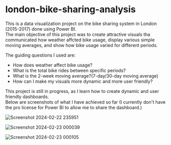 # london-bike-sharing-analysis
This is a data visualization project on the bike sharing system in London (2015-2017) done using Power BI.\
The main objective of this project was to create attractive visuals tha communicated how weather affcted bike usage, display various simple moving averages, and show how bike usage varied for different periods.
  
The guiding questions I used are:

  * How does weather affect bike usage?
  * What is the total bike rides between specific periods?
  * What is the 2-week moving average?(7-day/30-day moving average)
  * How can I make my visuals more dynamic and more user friendly?

This project is still in progress, as I learn how to create dynamic and user friendly dashboards.\
Below are screenshots of what I have achieved so far (I currently don't have the pro license for Power BI to allow me to share the dashboard.)


![Screenshot 2024-02-22 235951](https://github.com/see-3pO/london-bike-sharing-analysis/assets/97528799/804cc4a6-17d7-4dc9-b20d-6aa8fee7a62f)



![Screenshot 2024-02-23 000039](https://github.com/see-3pO/london-bike-sharing-analysis/assets/97528799/174d1583-5b45-4af8-94e6-a43b1294d0a1)

![Screenshot 2024-02-23 000105](https://github.com/see-3pO/london-bike-sharing-analysis/assets/97528799/93a595f1-86de-407d-bdb4-c8b424b6518e)

